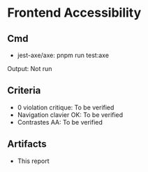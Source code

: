 # Frontend Accessibility

## Cmd

- jest-axe/axe: pnpm run test:axe

Output: Not run

## Criteria

- 0 violation critique: To be verified
- Navigation clavier OK: To be verified
- Contrastes AA: To be verified

## Artifacts

- This report
